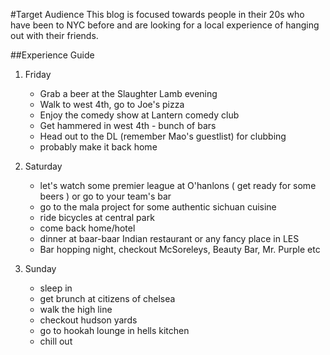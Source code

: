 #Target Audience
This blog is focused towards people in their 20s who have been to NYC before and are looking for a local
experience of hanging out with their friends.

##Experience Guide
1. Friday
    * Grab a beer at the Slaughter Lamb evening
    * Walk to west 4th, go to Joe's pizza
    * Enjoy the comedy show at Lantern comedy club
    * Get hammered in west 4th - bunch of bars
    * Head out to the DL (remember Mao's guestlist) for clubbing
    * probably make it back home

2. Saturday
    * let's watch some premier league at O'hanlons ( get ready for some beers ) or go to your team's bar
    * go to the mala project for some authentic sichuan cuisine
    * ride bicycles at central park
    * come back home/hotel
    * dinner at baar-baar Indian restaurant or any fancy place in LES
    * Bar hopping night, checkout McSoreleys, Beauty Bar, Mr. Purple etc

3. Sunday
    * sleep in
    * get brunch at citizens of chelsea
    * walk the high line
    * checkout hudson yards
    * go to hookah lounge in hells kitchen
    * chill out